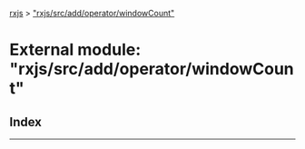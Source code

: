 [rxjs](../README.md) > ["rxjs/src/add/operator/windowCount"](../modules/_rxjs_src_add_operator_windowcount_.md)

# External module: "rxjs/src/add/operator/windowCount"

## Index

---

